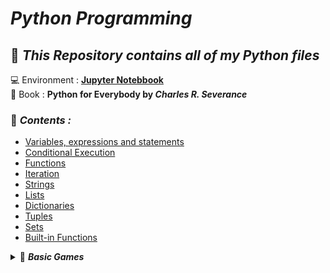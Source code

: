 # _Python Programming_
## 📂 _This Repository contains all of my Python files_
💻 Environment : **[Jupyter Notebbook](https://jupyter.org/)** <br>
📖 Book : **Python for Everybody by _Charles R. Severance_**
### 🚀 _Contents :_ 
* [Variables, expressions and statements](https://github.com/darsigangothri06/python/blob/main/Variables%2C%20expressions%20and%20statements.ipynb "Basics")
* [Conditional Execution](https://github.com/darsigangothri06/python/blob/main/Conditional%20Execution.ipynb "Operators, Conditional statements")
* [Functions](https://github.com/darsigangothri06/python/blob/main/Functions.ipynb) 
* [Iteration](https://github.com/darsigangothri06/python/blob/main/Iteration.ipynb "While loop, for loop")
* [Strings](https://github.com/darsigangothri06/python/blob/main/Strings.ipynb "String Slicing, Built-in functions, String methods")
* [Lists](https://github.com/darsigangothri06/python/blob/main/Lists.ipynb)
* [Dictionaries](https://github.com/darsigangothri06/python/blob/main/Dictionaries.ipynb)
* [Tuples](https://github.com/darsigangothri06/python/blob/main/Tuples.ipynb)
* [Sets](https://github.com/darsigangothri06/python/blob/main/Sets.ipynb)
* [Built-in Functions](https://github.com/darsigangothri06/python/blob/main/Built-in%20Functions.ipynb)
<!-- --- -->

<details>
  <summary> 🚀 <b><i>Basic Games </b></i></summary>
<!--All you need is a blank line-->
  
* [google](https://github.com/darsigangothri06/python/blob/main/Functions.ipynb)
* okk
</details>
 
  
</details>
